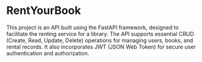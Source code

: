 # RentYourBook
This project is an API built using the FastAPI framework, designed to facilitate the renting service for a library. The API supports essential CRUD (Create, Read, Update, Delete) operations for managing users, books, and rental records. It also incorporates JWT (JSON Web Token) for secure user authentication and authorization.
